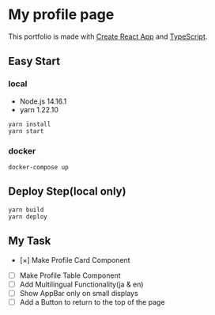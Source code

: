 # My profile page

This portfolio is made with [Create React App](https://github.com/facebook/create-react-app) and [TypeScript](https://github.com/Microsoft/TypeScript).

## Easy Start

### local

- Node.js 14.16.1
- yarn 1.22.10

```
yarn install
yarn start
```

### docker

```
docker-compose up
```

## Deploy Step(local only)

```
yarn build
yarn deploy
```

## My Task

- [×] Make Profile Card Component
- [ ] Make Profile Table Component
- [ ] Add Multilingual Functionality(ja & en)
- [ ] Show AppBar only on small displays
- [ ] Add a Button to return to the top of the page